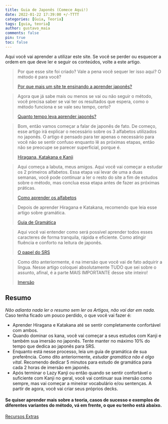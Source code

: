 ```yaml
---
title: Guia de Japonês (Comece Aqui!)
date: 2022-01-22 17:39:00 +/-TTTT
categories: [Guia, Teoria]
tags: [guia, teoria]
author: gustavo_maia
comments: false
pin: true
toc: false
---
```


Aqui você vai aprender a utilizar este site. Se você se perder ou esquecer a ordem em que deve ler e seguir os conteúdos, volte a este artigo.

>Por que esse site foi criado? Vale a pena você sequer ler isso aqui? O método é para você?
>
>[Por que mais um site te ensinando a aprender japonês?](https://aprendajp.com/posts/por-que-mais-um-site-ensinando-japones/)

>Agora que já sabe mais ou menos se vai ou não seguir o método, você precisa saber se vai ter os resultados que espera, como o método funciona e se vale seu tempo, certo?
>
>[Quanto tempo leva aprender japonês?](https://aprendajp.com/posts/quanto-tempo-leva-aprender-japones/)

>Bom, então vamos começar a falar de japonês de fato. De começo, esse artigo irá explicar o necessário sobre os 3 alfabetos utilizados no japonês. O artigo é pensado para ter apenas o necessário para você não se sentir confuso enquanto lê as próximas etapas, então não se preocupe se parecer superficial, porque é.
>
>[Hiragana, Katakana e Kanji](https://aprendajp.com/posts/kana/)

>Aqui começa a labuta, meus amigos. Aqui você vai começar a estudar os 2 primeiros alfabetos.
>Essa etapa vai levar de uma a duas semanas, você pode continuar a ler o resto do site a fim de estudos sobre o método, mas conclua essa etapa antes de fazer as próximas práticas.
>
>[Como aprender os alfabetos](https://aprendajp.com/posts/como-aprender-os-alfabetos-japoneses/)

>Depois de aprender Hiragana e Katakana, recomendo que leia esse artigo sobre gramática.
>
>[Guia de Gramática](https://aprendajp.com/posts/guia-de-gramatica/)

>Aqui você vai entender como será possível aprender todos esses caracteres de forma tranquila, rápida e eficiente. Como atingir fluência e conforto na leitura de japonês.
>
>[O papel do SRS](https://aprendajp.com/posts/O-papel-do-SRS/)

>Como dito anteriormente, é na imersão que você vai de fato adquirir a língua. Nesse artigo coloquei absolutamente TUDO que sei sobre o assunto, afinal, é a parte MAIS IMPORTANTE desse site inteiro!
>
>[Imersão](https://aprendajp.com/posts/imersao/)

## Resumo
*Não adianta nada ler o resumo sem ler os Artigos, não vai dar em nada.*
Caso tenha ficado um pouco perdido, o que você vai fazer é:
* Aprender Hiragana e Katakana até se sentir completamente confortável com ambos.
* Quando dominar os kana, você vai começar a seus estudos com Kanji e também sua imersão no japonês. Tente manter no máximo 10% do tempo que dedica ao japonês para SRS.
* Enquanto está nesse processo, leia um guia de gramática de sua preferência. Como dito anteriormente, *estudar gramática não é algo vital*. Recomendo dedicar 5 minutos para estudo de gramática para cada 2 horas de imersão em japonês.
* Após terminar o Lazy Kanji ou então quando se sentir confortável o suficiente com Kanji no geral, você vai continuar sua imersão como sempre, mas vai começar a mineirar vocabulário e/ou sentenças. A partir de agora, você vai criar seus próprios decks.

#### Se quiser aprender mais sobre a teoria, casos de sucesso e exemplos de diferentes variantes do método, vá em frente, o que eu tenho está abaixo.

[Recursos Extras](https://aprendajp.com/posts/recursos-extras/)